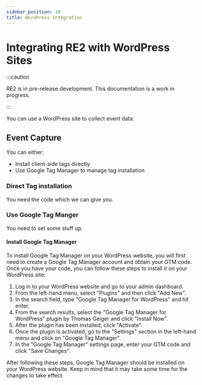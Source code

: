 ```yaml
---
sidebar_position: 10
title: WordPress Integration
---
```


# Integrating RE2 with WordPress Sites

:::caution

RE2 is in pre-release development. This documentation is a work in progress.

:::

You can use a WordPress site to collect event data.

## Event Capture

You can either:
- Install client-side tags directly
- Use Google Tag Manager to manage tag installation

### Direct Tag installation
You need the code which we can give you.

### Use Google Tag Manger
You need to set some stuff up.

#### Install Google Tag Manager

To install Google Tag Manager on your WordPress website, you will first need to create a Google Tag Manager account and obtain your GTM code. Once you have your code, you can follow these steps to install it on your WordPress site:

1. Log in to your WordPress website and go to your admin dashboard.
1. From the left-hand menu, select "Plugins" and then click "Add New".
1. In the search field, type "Google Tag Manager for WordPress" and hit enter.
1. From the search results, select the "Google Tag Manager for WordPress" plugin by Thomas Geiger and click "Install Now".
1. After the plugin has been installed, click "Activate".
1. Once the plugin is activated, go to the "Settings" section in the left-hand menu and click on "Google Tag Manager".
1. In the "Google Tag Manager" settings page, enter your GTM code and click "Save Changes".

After following these steps, Google Tag Manager should be installed on your WordPress website. Keep in mind that it may take some time for the changes to take effect.